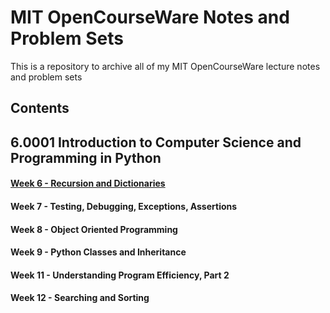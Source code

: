 # MIT OpenCourseWare Notes and Problem Sets

This is a repository to archive all of my MIT OpenCourseWare lecture notes and problem sets

## Contents

## 6.0001 Introduction to Computer Science and Programming in Python

#### [Week 6 - Recursion and Dictionaries](week6-recursion)
#### Week 7 - Testing, Debugging, Exceptions, Assertions
#### Week 8 - Object Oriented Programming
#### Week 9 - Python Classes and Inheritance
#### Week 11 - Understanding Program Efficiency, Part 2
#### Week 12 - Searching and Sorting